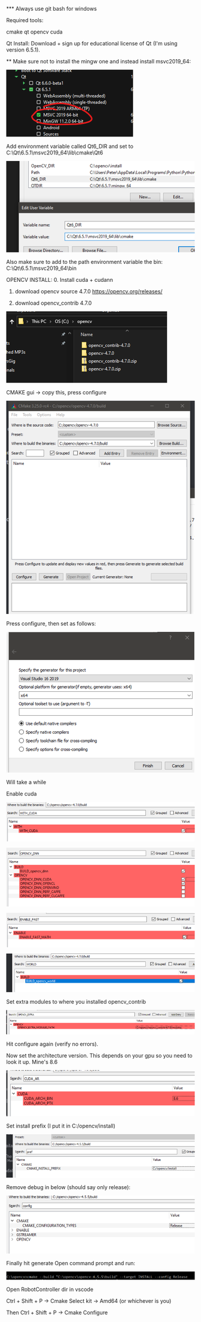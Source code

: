 *** Always use git bash for windows


Required tools:

cmake
qt
opencv
cuda

Qt Install:
Download + sign up for educational license of Qt (I'm using version 6.5.1).

** Make sure not to install the mingw one and instead install msvc2019_64:

![Alt text](doc_images/qt_image0.png)

Add environment variable called Qt6_DIR and set to C:\Qt\6.5.1\msvc2019_64\lib\cmake\Qt6

![Alt text](doc_images/qt_image1.png)


Also make sure to add to the path environment variable the bin:
C:\Qt\6.5.1\msvc2019_64\bin

OPENCV INSTALL:
0. Install cuda + cudann

1. download opencv source 4.7.0
https://opencv.org/releases/

2. download opencv_contrib 4.7.0

![Alt text](doc_images/image.png)

CMAKE gui -> copy this, press configure

![Alt text](doc_images/image2.png)

Press configure, then set as follows:

![Alt text](doc_images/image-0.png)

Will take a while

Enable cuda
	
![Alt text](doc_images/image-1.png)

![Alt text](doc_images/image-2.png)

![Alt text](doc_images/image-3.png)

![Alt text](doc_images/image-4.png)

Set extra modules to where you installed opencv_contrib

![Alt text](doc_images/image-5.png)

Hit configure again (verify no errors).

Now set the architecture version. This depends on your gpu so you need to look it up. Mine's 8.6

![Alt text](doc_images/image-6.png)

Set install prefix (I put it in C:/opencv/install)

![Alt text](doc_images/image-7.png)

Remove debug in below (should say only release):

![Alt text](doc_images/image-8.png)

Finally hit generate
Open command prompt and run:

![Alt text](doc_images/image-9.png)



Open RobotController dir in vscode

Ctrl + Shift + P -> Cmake Select kit -> Amd64 (or whichever is you)

Then Ctrl + Shift + P -> Cmake Configure